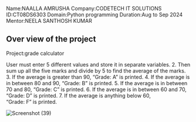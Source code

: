 Name:NAALLA AMRUSHA
Company:CODETECH IT SOLUTIONS
ID:CT08DS6303 
Domain:Python programming
Duration:Aug to Sep 2024 
Mentor:NEELA SANTHOSH KUMAR

Over view of the project
-------------------------
Project:grade calculator

User must enter 5 different values and store it in separate variables.
2. Then sum up all the five marks and divide by 5 to find the average of the marks.
3. If the average is greater than 90, “Grade: A” is printed.
4. If the average is in between 80 and 90, “Grade: B” is printed.
5. If the average is in between 70 and 80, “Grade: C” is printed.
6. If the average is in between 60 and 70, “Grade: D” is printed.
7. If the average is anything below 60, “Grade: F” is printed.

![Screenshot (39)](https://github.com/user-attachments/assets/d2631299-6e9f-4ba3-84d6-6d504fca5ce4)
